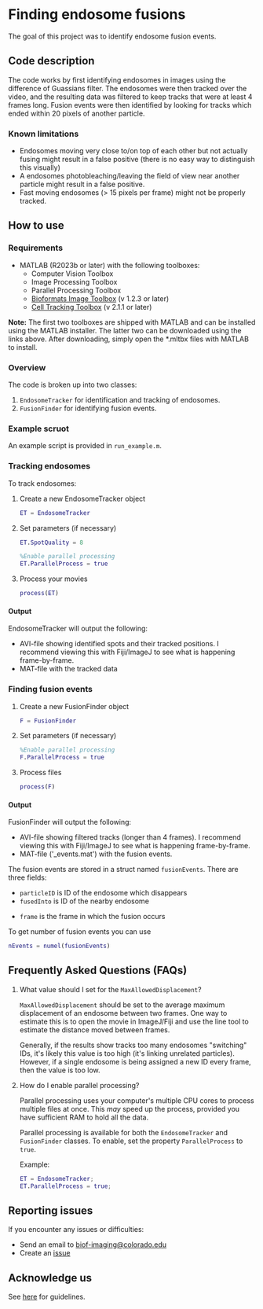 # Finding endosome fusions

The goal of this project was to identify endosome fusion events.

## Code description

The code works by first identifying endosomes in images using the difference of Guassians filter. The endosomes were then tracked over the video, and the resulting data was filtered to keep tracks that were at least 4 frames long. Fusion events were then identified by looking for tracks which ended within 20 pixels of another particle.

### Known limitations

* Endosomes moving very close to/on top of each other but not actually fusing might result in a false positive (there is no easy way to distinguish this visually) 
* A endosomes photobleaching/leaving the field of view near another particle might result in a false positive.
* Fast moving endosomes (> 15 pixels per frame) might not be properly tracked.

## How to use

### Requirements

* MATLAB (R2023b or later) with the following toolboxes:
  * Computer Vision Toolbox
  * Image Processing Toolbox
  * Parallel Processing Toolbox
  * [Bioformats Image Toolbox](https://github.com/Biofrontiers-ALMC/bioformats-matlab/releases/tag/v1.2.3) (v 1.2.3 or later)
  * [Cell Tracking Toolbox](https://github.com/Biofrontiers-ALMC/cell-tracking-toolbox/releases/tag/v2.1.1) (v 2.1.1 or later)

**Note:** The first two toolboxes are shipped with MATLAB and can be installed using the MATLAB installer. The latter two can be downloaded using the links above. After downloading, simply open the *.mltbx files with MATLAB to install.

### Overview

The code is broken up into two classes:
1. ``EndosomeTracker`` for identification and tracking of endosomes.
2. ``FusionFinder`` for identifying fusion events.

### Example scruot

An example script is provided in ``run_example.m``.

### Tracking endosomes

To track endosomes:

1. Create a new EndosomeTracker object
   ```matlab
   ET = EndosomeTracker
   ```

2. Set parameters (if necessary)
   ```matlab
   ET.SpotQuality = 8

   %Enable parallel processing
   ET.ParallelProcess = true
   ```

3. Process your movies
   ```matlab
   process(ET)
   ```

#### Output

EndosomeTracker will output the following:
* AVI-file showing identified spots and their tracked positions. I recommend viewing this with Fiji/ImageJ to see what is happening frame-by-frame.
* MAT-file with the tracked data

### Finding fusion events

1. Create a new FusionFinder object
   ```matlab
   F = FusionFinder
   ```

2. Set parameters (if necessary)
   ```matlab
   %Enable parallel processing
   F.ParallelProcess = true
   ```

3. Process files
   ```matlab
   process(F)
   ```

#### Output

FusionFinder will output the following:
* AVI-file showing filtered tracks (longer than 4 frames). I recommend viewing this with Fiji/ImageJ to see what is happening frame-by-frame.
* MAT-file ('_events.mat') with the fusion events.

The fusion events are stored in a struct named ``fusionEvents``. There are three fields:

- ``particleID`` is ID of the endosome which disappears
- ``fusedInto`` is ID of the nearby endosome
* ``frame`` is the frame in which the fusion occurs

To get number of fusion events you can use

```matlab
nEvents = numel(fusionEvents)
```

## Frequently Asked Questions (FAQs)

1. What value should I set for the ``MaxAllowedDisplacement``?
   
   ``MaxAllowedDisplacement`` should be set to the average maximum displacement of an endosome between two frames. One way to estimate this is to open the movie in ImageJ/Fiji and use the line tool to estimate the distance moved between frames.

   Generally, if the results show tracks too many endosomes "switching" IDs, it's likely this value is too high (it's linking unrelated particles). However, if a single endosome is being assigned a new ID every frame, then the value is too low.

2. How do I enable parallel processing?
   
   Parallel processing uses your computer's multiple CPU cores to process multiple files at once. This _may_ speed up the process, provided you have sufficient RAM to hold all the data.

   Parallel processing is available for both the ``EndosomeTracker`` and ``FusionFinder`` classes. To enable, set the property ``ParallelProcess`` to ``true``.

   Example:
   ```matlab
   ET = EndosomeTracker;
   ET.ParallelProcess = true;
   ```

## Reporting issues

If you encounter any issues or difficulties:

* Send an email to biof-imaging@colorado.edu
* Create an [issue](https://github.com/Biofrontiers-ALMC/17537-Vesicle-Fusion/issues)

## Acknowledge us

See [here](https://biof-imagewiki.colorado.edu/books/facility-guidelines/page/recognizing-the-core) for guidelines.